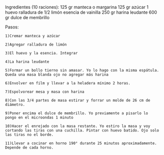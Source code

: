 
Ingredientes (10 raciones):
    125 gr manteca o margarina
    125 gr azúcar
    1 huevo
    ralladura de 1/2 limón
    esencia de vainilla
    250 gr harina leudante
    600 gr dulce de membrillo



Pasos:

    1)Cremar manteca y azúcar

    2)Agregar ralladura de limón

    3)El huevo y la esencia. Integrar

    4)La harina leudante

    5)Formar un bollo tierno sin amasar. Yo lo hago con la misma espátula. Queda una masa blanda ojo no agregar más harina

    6)Envolver en film y llevar a la heladera mínimo 2 horas.

    7)Espolvorear mesa y masa con harina

    8)Con las 3/4 partes de masa estirar y forrar un molde de 26 cm de diámetro.

    9)Poner encima el dulce de membrillo. Yo previamente a pisarlo lo pongo en el microondas 1 minuto

    10)Hacer el enrejado con la masa restante. Yo estiro la masa y voy cortando las tiras con una cuchilla. Pintar con huevo batido. Ojo solo las tiras no el borde.

    11)Llevar a cocinar en horno 190° durante 25 minutos aproximadamente. Depende de cada horno.
